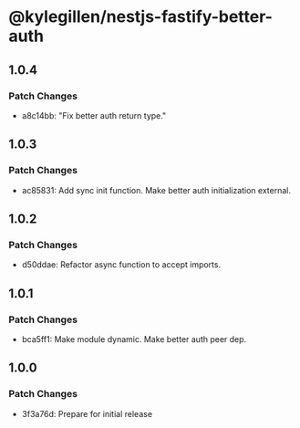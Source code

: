 # @kylegillen/nestjs-fastify-better-auth

## 1.0.4

### Patch Changes

- a8c14bb: "Fix better auth return type."

## 1.0.3

### Patch Changes

- ac85831: Add sync init function. Make better auth initialization external.

## 1.0.2

### Patch Changes

- d50ddae: Refactor async function to accept imports.

## 1.0.1

### Patch Changes

- bca5ff1: Make module dynamic. Make better auth peer dep.

## 1.0.0

### Patch Changes

- 3f3a76d: Prepare for initial release
